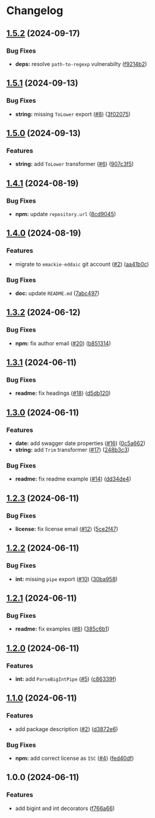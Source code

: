 # Changelog

## [1.5.2](https://github.com/emackie-eddaic/nestjs-decorators/compare/v1.5.1...v1.5.2) (2024-09-17)


### Bug Fixes

* **deps:** resolve `path-to-regexp` vulnerabilty ([f9214b2](https://github.com/emackie-eddaic/nestjs-decorators/commit/f9214b254b4ee4d6ac04cd037ea50407e9c611c8))

## [1.5.1](https://github.com/emackie-eddaic/nestjs-decorators/compare/v1.5.0...v1.5.1) (2024-09-13)


### Bug Fixes

* **string:** missing `ToLower` export ([#8](https://github.com/emackie-eddaic/nestjs-decorators/issues/8)) ([3f02075](https://github.com/emackie-eddaic/nestjs-decorators/commit/3f0207512d9f71561d1da44a7e200222b3b6b8b5))

## [1.5.0](https://github.com/emackie-eddaic/nestjs-decorators/compare/v1.4.1...v1.5.0) (2024-09-13)


### Features

* **string:** add `ToLower` transformer ([#6](https://github.com/emackie-eddaic/nestjs-decorators/issues/6)) ([907c3f5](https://github.com/emackie-eddaic/nestjs-decorators/commit/907c3f5c6ea7c8ab39be3ad1fb5f2ecbfca5ccaa))

## [1.4.1](https://github.com/emackie-eddaic/nestjs-decorators/compare/v1.4.0...v1.4.1) (2024-08-19)


### Bug Fixes

* **npm:** update `repository.url` ([8cd9045](https://github.com/emackie-eddaic/nestjs-decorators/commit/8cd9045a0342acf4d2c4426fc84d019bcd1e5ef2))

## [1.4.0](https://github.com/emackie-eddaic/nestjs-decorators/compare/v1.3.2...v1.4.0) (2024-08-19)


### Features

* migrate to `emackie-eddaic` git account ([#2](https://github.com/emackie-eddaic/nestjs-decorators/issues/2)) ([aa41b0c](https://github.com/emackie-eddaic/nestjs-decorators/commit/aa41b0ca017a9b4e90f7ff5dcc6910233fc81aaa))


### Bug Fixes

* **doc:** update `README.md` ([7abc497](https://github.com/emackie-eddaic/nestjs-decorators/commit/7abc49713bda94547d234abcf57d288a4e38e05d))

## [1.3.2](https://github.com/emackie9/nestjs-decorators/compare/v1.3.1...v1.3.2) (2024-06-12)


### Bug Fixes

* **npm:** fix author email ([#20](https://github.com/emackie9/nestjs-decorators/issues/20)) ([b851314](https://github.com/emackie9/nestjs-decorators/commit/b851314371aebe2f2a2e08877b305aae4ae5a9c7))

## [1.3.1](https://github.com/emackie9/nestjs-decorators/compare/v1.3.0...v1.3.1) (2024-06-11)


### Bug Fixes

* **readme:** fix headings ([#18](https://github.com/emackie9/nestjs-decorators/issues/18)) ([d5db120](https://github.com/emackie9/nestjs-decorators/commit/d5db1207280c72d8e956546043455b15c4b06561))

## [1.3.0](https://github.com/emackie9/nestjs-decorators/compare/v1.2.3...v1.3.0) (2024-06-11)


### Features

* **date:** add swagger date properties ([#16](https://github.com/emackie9/nestjs-decorators/issues/16)) ([0c5a662](https://github.com/emackie9/nestjs-decorators/commit/0c5a662d332bc7e422bc5b5fbf281f7dd537972d))
* **string:** add `Trim` transformer ([#17](https://github.com/emackie9/nestjs-decorators/issues/17)) ([248b3c3](https://github.com/emackie9/nestjs-decorators/commit/248b3c30b746c64528259c3df9e88822d9036d02))


### Bug Fixes

* **readme:** fix readme example ([#14](https://github.com/emackie9/nestjs-decorators/issues/14)) ([dd34de4](https://github.com/emackie9/nestjs-decorators/commit/dd34de4b0215a623c462d16bb01c03ba574aab6b))

## [1.2.3](https://github.com/emackie9/nestjs-decorators/compare/v1.2.2...v1.2.3) (2024-06-11)


### Bug Fixes

* **license:** fix license email ([#12](https://github.com/emackie9/nestjs-decorators/issues/12)) ([5ce2f47](https://github.com/emackie9/nestjs-decorators/commit/5ce2f47b1be3b9eea5343a4d1406c51d1fed2b95))

## [1.2.2](https://github.com/emackie9/nestjs-decorators/compare/v1.2.1...v1.2.2) (2024-06-11)


### Bug Fixes

* **int:** missing `pipe` export ([#10](https://github.com/emackie9/nestjs-decorators/issues/10)) ([30ba958](https://github.com/emackie9/nestjs-decorators/commit/30ba958565c8388b3afcc05f00ae535cbffdba4f))

## [1.2.1](https://github.com/emackie9/nestjs-decorators/compare/v1.2.0...v1.2.1) (2024-06-11)


### Bug Fixes

* **readme:** fix examples ([#8](https://github.com/emackie9/nestjs-decorators/issues/8)) ([385c6b1](https://github.com/emackie9/nestjs-decorators/commit/385c6b1fed225245cfa400825285cd6f6571a389))

## [1.2.0](https://github.com/emackie9/nestjs-decorators/compare/v1.1.0...v1.2.0) (2024-06-11)


### Features

* **int:** add `ParseBigIntPipe` ([#5](https://github.com/emackie9/nestjs-decorators/issues/5)) ([c86339f](https://github.com/emackie9/nestjs-decorators/commit/c86339fd94853b569eea86520458d45916321f6c))

## [1.1.0](https://github.com/emackie9/nestjs-decorators/compare/v1.0.0...v1.1.0) (2024-06-11)


### Features

* add package description ([#2](https://github.com/emackie9/nestjs-decorators/issues/2)) ([d3872e6](https://github.com/emackie9/nestjs-decorators/commit/d3872e6cc67b59cdc956a99a52302df46c7a8b40))


### Bug Fixes

* **npm:** add correct license as `ISC` ([#4](https://github.com/emackie9/nestjs-decorators/issues/4)) ([fed40df](https://github.com/emackie9/nestjs-decorators/commit/fed40df6a7dad744c0b3755eb388f796c5c5bfa7))

## 1.0.0 (2024-06-11)


### Features

* add bigint and int decorators ([f766a66](https://github.com/emackie9/nestjs-decorators/commit/f766a669bffb1f7d8cf208c3fc3c1281f3db6e9d))
